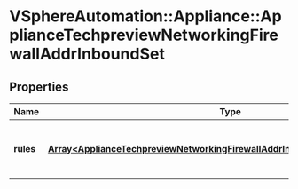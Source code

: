 # VSphereAutomation::Appliance::ApplianceTechpreviewNetworkingFirewallAddrInboundSet

## Properties
Name | Type | Description | Notes
------------ | ------------- | ------------- | -------------
**rules** | [**Array&lt;ApplianceTechpreviewNetworkingFirewallAddrInboundFirewallAddressRule&gt;**](ApplianceTechpreviewNetworkingFirewallAddrInboundFirewallAddressRule.md) | List of address-based firewall rules. | 


